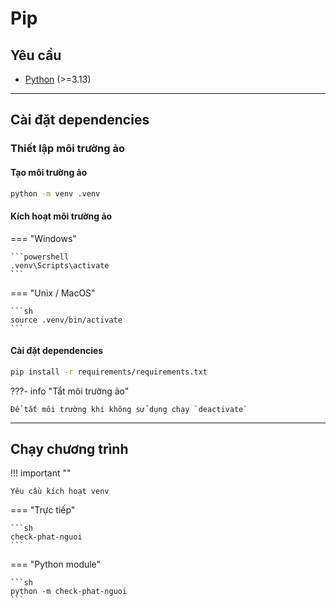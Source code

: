 # Pip

## Yêu cầu

- [Python](https://www.python.org/downloads/) (>=3.13)

---

## Cài đặt dependencies

### Thiết lập môi trường ảo

#### Tạo môi trường ảo

```sh
python -m venv .venv
```

#### Kích hoạt môi trường ảo

=== "Windows"

    ```powershell
    .venv\Scripts\activate
    ```

=== "Unix / MacOS"

    ```sh
    source .venv/bin/activate
    ```

#### Cài đặt dependencies

```sh
pip install -r requirements/requirements.txt
```

???- info "Tắt môi trường ảo"

    Để tắt môi trường khi không sử dụng chạy `deactivate`

---

## Chạy chương trình

!!! important ""

    Yêu cầu kích hoạt venv

=== "Trực tiếp"

    ```sh
    check-phat-nguoi
    ```

=== "Python module"

    ```sh
    python -m check-phat-nguoi
    ```
